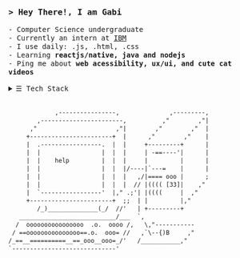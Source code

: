 <h3>
  <samp>&gt; Hey There!, I am Gabi</samp>
</h3>
<samp>
  - Computer Science undergraduate<br/>
  - Currently an intern at <a href="https://www.ibm.com/">IBM</a><br/>
  - I use daily: .js, .html, .css<br/>
  - Learning <strong>reactjs/native, java and nodejs</strong><br/>
  - Ping me about <strong>web acessibility, ux/ui, and cute cat videos</strong><br/>
<br/>

<details>
<summary><samp>&#9776;</samp> Tech Stack </i> </summary>
 
### Front-End
<p align="left">
  <img title="HTML" src="https://raw.githubusercontent.com/gabilima109/gabilima109/7593f21d248dab740fa2f16ab935e171b2651bde/images/html-icon.svg" width="50x">
  <img title="CSS" src="https://raw.githubusercontent.com/gabilima109/gabilima109/7593f21d248dab740fa2f16ab935e171b2651bde/images/css-icon.svg" width="50x">
  <img title="JavaScript" src="https://raw.githubusercontent.com/gabilima109/gabilima109/7593f21d248dab740fa2f16ab935e171b2651bde/images/js-icon.svg" width="50x">
  <img title="React.js" src="https://raw.githubusercontent.com/gabilima109/gabilima109/7593f21d248dab740fa2f16ab935e171b2651bde/images/react-icon.svg" width="50x">
  <img title="Next.js" src="https://raw.githubusercontent.com/gabilima109/gabilima109/7593f21d248dab740fa2f16ab935e171b2651bde/images/nextjs-icon.svg" width="50x">
</p>

### Back-End
<p align="left">
  <img title="Node.js" src="https://raw.githubusercontent.com/gabilima109/gabilima109/7593f21d248dab740fa2f16ab935e171b2651bde/images/node-icon.svg" width="50x">
  <img title="Postgresql" src="https://raw.githubusercontent.com/gabilima109/gabilima109/7593f21d248dab740fa2f16ab935e171b2651bde/images/postgresql-icon.svg" width="50x">
</p>

### Other
<p align="left">
  <img title="Python" src="https://raw.githubusercontent.com/gabilima109/gabilima109/7593f21d248dab740fa2f16ab935e171b2651bde/images/python-icon.svg" width="50x">
  <img title="C++" src="https://raw.githubusercontent.com/gabilima109/gabilima109/7593f21d248dab740fa2f16ab935e171b2651bde/images/cpp-icon.svg" width="50x">
  <img title="Figma" src="https://raw.githubusercontent.com/gabilima109/gabilima109/7593f21d248dab740fa2f16ab935e171b2651bde/images/figma-icon.svg" width="50x">
  <img title="Git" src="https://raw.githubusercontent.com/gabilima109/gabilima109/7593f21d248dab740fa2f16ab935e171b2651bde/images/git-icon.svg" width="50x">
</p>
</details>
  
</samp>

<br/>



                 ,----------------,              ,---------,
            ,-----------------------,          ,"        ,"|
          ,"                      ,"|        ,"        ,"  |
         +-----------------------+  |      ,"        ,"    |
         |  .-----------------.  |  |     +---------+      |
         |  |                 |  |  |     | -==----'|      |
         |  |    help         |  |  |     |         |      |
         |  |                 |  |  |/----|`---=    |      |
         |  |                 |  |  |   ,/|==== ooo |      ;
         |  |                 |  |  |  // |(((( [33]|    ,"
         |  `-----------------'  |," .;'| |((((     |  ,"
         +-----------------------+  ;;  | |         |,"    
            /_)______________(_/  //'   | +---------+
       ___________________________/___  `,
      /  oooooooooooooooo  .o.  oooo /,   \,"-----------
     / ==ooooooooooooooo==.o.  ooo= //   ,`\--{)B     ,"
    /_==__==========__==_ooo__ooo=_/'   /___________,"
    `-----------------------------'
